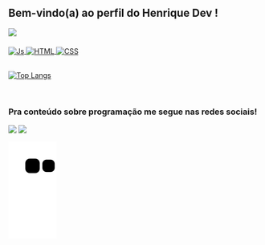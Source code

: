 ## Bem-vindo(a) ao perfil do Henrique Dev !

<div>
    <a href="https://github.com/henriquedev">
        <img height="180em"
            src="https://github-readme-stats.vercel.app/api?username=henriquedev&show_icones=true&theme=tokyonnight&include_all_commits=true&count_private=true"/>

</div>
<div style="display: inline_block"><br>
    <img align="center" alt="Js" height="30" width="40"
        src="https://cdn.jsdelivr.net/gh/devicons/devicon/icons/javascript/javascript-original.svg">
    <img align="center" alt="HTML" height="30" width="40"
        src="https://cdn.jsdelivr.net/gh/devicons/devicon/icons/html5/html5-original.svg">
    <img align="center" alt="CSS" height="30" width="40"
        src="https://cdn.jsdelivr.net/gh/devicons/devicon/icons/css3/css3-original.svg">

</div> <br>
    
[![Top Langs](https://github-readme-stats.vercel.app/api/top-langs/?username=henriquedev)](https://github.com/henriquedev/github-readme-stats)

<br>


### Pra conteúdo sobre programação me segue nas redes sociais!


<div>
    <a href="-" target="_blank"><img
        src="https://img.shields.io/badge/Youtube-FF0000?style=for-the-badge&logo=youtube&logoColor=White" target="_blank"></a>
    <a href="-" target="_blank"><img src="https://img.shields.io/badge/-Instagram-%23E4405F?style=for-the-badge&logo=instagram&logoColor=White" target="_blank"></a>    
    <a href"-" target="_blank"<img src="https://img.shields.io/badge/Discord-7289DA?style=for-the-badge&logo=discord&logoColor=White" target="_blank"></a>
    
![Snake animation](https://github.com/hnrdev/henriquedev/blob/output/github-contribution-grid-snake.svg)
    
    
    
 
